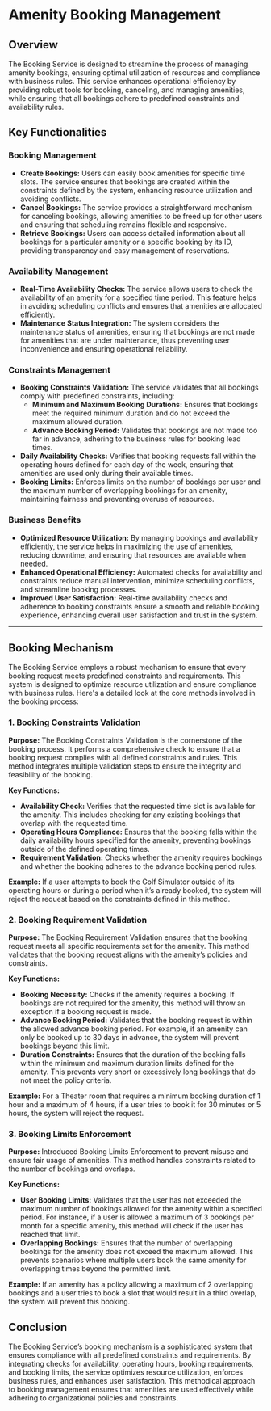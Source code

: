 Amenity Booking Management
==========================

## Overview

The Booking Service is designed to streamline the process of managing amenity bookings, ensuring optimal utilization of
resources and compliance with business rules. This service enhances operational efficiency by providing robust tools for
booking, canceling, and managing amenities, while ensuring that all bookings adhere to predefined constraints and
availability rules.

## Key Functionalities

### Booking Management

- **Create Bookings:** Users can easily book amenities for specific time slots. The service ensures that bookings are
  created within the constraints defined by the system, enhancing resource utilization and avoiding conflicts.
- **Cancel Bookings:** The service provides a straightforward mechanism for canceling bookings, allowing amenities to be
  freed up for other users and ensuring that scheduling remains flexible and responsive.
- **Retrieve Bookings:** Users can access detailed information about all bookings for a particular amenity or a specific
  booking by its ID, providing transparency and easy management of reservations.

### Availability Management

- **Real-Time Availability Checks:** The service allows users to check the availability of an amenity for a specified
  time period. This feature helps in avoiding scheduling conflicts and ensures that amenities are allocated efficiently.
- **Maintenance Status Integration:** The system considers the maintenance status of amenities, ensuring that bookings
  are not made for amenities that are under maintenance, thus preventing user inconvenience and ensuring operational
  reliability.

### Constraints Management

- **Booking Constraints Validation:** The service validates that all bookings comply with predefined constraints,
  including:
    - **Minimum and Maximum Booking Durations:** Ensures that bookings meet the required minimum duration and do not
      exceed the maximum allowed duration.
    - **Advance Booking Period:** Validates that bookings are not made too far in advance, adhering to the business
      rules for booking lead times.
- **Daily Availability Checks:** Verifies that booking requests fall within the operating hours defined for each day of
  the week, ensuring that amenities are used only during their available times.
- **Booking Limits:** Enforces limits on the number of bookings per user and the maximum number of overlapping bookings
  for an amenity, maintaining fairness and preventing overuse of resources.

### Business Benefits

- **Optimized Resource Utilization:** By managing bookings and availability efficiently, the service helps in maximizing
  the use of amenities, reducing downtime, and ensuring that resources are available when needed.
- **Enhanced Operational Efficiency:** Automated checks for availability and constraints reduce manual intervention,
  minimize scheduling conflicts, and streamline booking processes.
- **Improved User Satisfaction:** Real-time availability checks and adherence to booking constraints ensure a smooth and
  reliable booking experience, enhancing overall user satisfaction and trust in the system.

---

## Booking Mechanism

The Booking Service employs a robust mechanism to ensure that every booking request meets predefined constraints and
requirements. This system is designed to optimize resource utilization and ensure compliance with business rules. Here's
a detailed look at the core methods involved in the booking process:

### 1. Booking Constraints Validation

**Purpose:**
The Booking Constraints Validation is the cornerstone of the booking process. It performs a comprehensive check to
ensure that a booking request complies with all defined constraints and rules. This method integrates multiple
validation steps to ensure the integrity and feasibility of the booking.

**Key Functions:**

- **Availability Check:** Verifies that the requested time slot is available for the amenity. This includes checking for
  any existing bookings that overlap with the requested time.
- **Operating Hours Compliance:** Ensures that the booking falls within the daily availability hours specified for the
  amenity, preventing bookings outside of the defined operating times.
- **Requirement Validation:** Checks whether the amenity requires bookings and whether the booking adheres to the
  advance booking period rules.

**Example:**
If a user attempts to book the Golf Simulator outside of its operating hours or during a period when it’s already
booked, the system will reject the request based on the constraints defined in this method.

### 2. Booking Requirement Validation

**Purpose:**
The Booking Requirement Validation ensures that the booking request meets all specific requirements set for the amenity.
This method validates that the booking request aligns with the amenity’s policies and constraints.

**Key Functions:**

- **Booking Necessity:** Checks if the amenity requires a booking. If bookings are not required for the amenity, this
  method will throw an exception if a booking request is made.
- **Advance Booking Period:** Validates that the booking request is within the allowed advance booking period. For
  example, if an amenity can only be booked up to 30 days in advance, the system will prevent bookings beyond this
  limit.
- **Duration Constraints:** Ensures that the duration of the booking falls within the minimum and maximum duration
  limits defined for the amenity. This prevents very short or excessively long bookings that do not meet the policy
  criteria.

**Example:**
For a Theater room that requires a minimum booking duration of 1 hour and a maximum of 4 hours, if a user tries to book
it for 30 minutes or 5 hours, the system will reject the request.

### 3. Booking Limits Enforcement

**Purpose:**
Introduced Booking Limits Enforcement to prevent misuse and ensure fair usage of amenities. This method handles
constraints related to the number of bookings and overlaps.

**Key Functions:**

- **User Booking Limits:** Validates that the user has not exceeded the maximum number of bookings allowed for the
  amenity within a specified period. For instance, if a user is allowed a maximum of 3 bookings per month for a specific
  amenity, this method will check if the user has reached that limit.
- **Overlapping Bookings:** Ensures that the number of overlapping bookings for the amenity does not exceed the maximum
  allowed. This prevents scenarios where multiple users book the same amenity for overlapping times beyond the permitted
  limit.

**Example:**
If an amenity has a policy allowing a maximum of 2 overlapping bookings and a user tries to book a slot that would
result in a third overlap, the system will prevent this booking.

## Conclusion

The Booking Service’s booking mechanism is a sophisticated system that ensures compliance with all predefined
constraints and requirements. By integrating checks for availability, operating hours, booking requirements, and booking
limits, the service optimizes resource utilization, enforces business rules, and enhances user satisfaction. This
methodical approach to booking management ensures that amenities are used effectively while adhering to organizational
policies and constraints.

